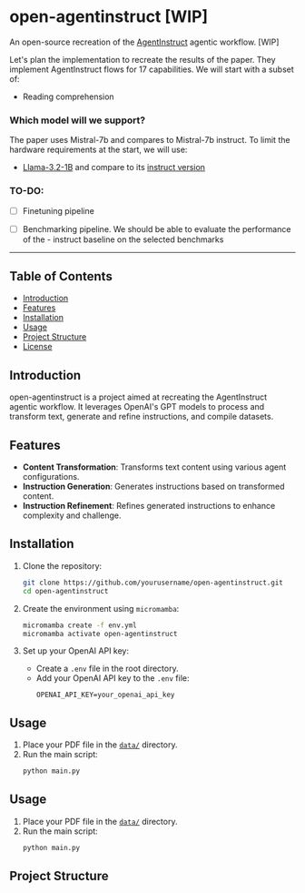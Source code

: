 # open-agentinstruct [WIP]

An open-source recreation of the [AgentInstruct](https://arxiv.org/pdf/2407.03502v1) agentic workflow. [WIP]

Let's plan the implementation to recreate the results of the paper. They implement AgentInstruct flows for 17 capabilities. We will start with a subset of:
- Reading comprehension



### Which model will we support?
The paper uses Mistral-7b and compares to Mistral-7b instruct. To limit the hardware requirements at the start, we will use:

-  [Llama-3.2-1B](https://huggingface.co/meta-llama/Llama-3.2-1B) and compare to its [instruct version](https://huggingface.co/meta-llama/Llama-3.2-1B-Instruct)


### TO-DO:


- [ ] Finetuning pipeline
- [ ] Benchmarking pipeline. We should be able to evaluate the performance of the - instruct baseline on the selected benchmarks



---
## Table of Contents

- [Introduction](#introduction)
- [Features](#features)
- [Installation](#installation)
- [Usage](#usage)
- [Project Structure](#project-structure)
- [License](#license)

## Introduction

open-agentinstruct is a project aimed at recreating the AgentInstruct agentic workflow. It leverages OpenAI's GPT models to process and transform text, generate and refine instructions, and compile datasets.

## Features

- **Content Transformation**: Transforms text content using various agent configurations.
- **Instruction Generation**: Generates instructions based on transformed content.
- **Instruction Refinement**: Refines generated instructions to enhance complexity and challenge.

## Installation

1. Clone the repository:
    ```sh
    git clone https://github.com/yourusername/open-agentinstruct.git
    cd open-agentinstruct
    ```

2. Create the environment using `micromamba`:
    ```sh
    micromamba create -f env.yml
    micromamba activate open-agentinstruct
    ```

3. Set up your OpenAI API key:
    - Create a `.env` file in the root directory.
    - Add your OpenAI API key to the `.env` file:
        ```
        OPENAI_API_KEY=your_openai_api_key
        ```

## Usage

1. Place your PDF file in the [`data/`](command:_github.copilot.openRelativePath?%5B%7B%22scheme%22%3A%22file%22%2C%22authority%22%3A%22%22%2C%22path%22%3A%22%2FUsers%2Fthomas.rochefort-be%2FDocuments%2FGitHub%2Fopen-agentinstruct%2Fdata%2F%22%2C%22query%22%3A%22%22%2C%22fragment%22%3A%22%22%7D%2C%22ef351880-0640-415a-beeb-5d7952bfe3c6%22%5D "/Users/thomas.rochefort-be/Documents/GitHub/open-agentinstruct/data/") directory.
2. Run the main script:
    ```sh
    python main.py
    ```

## Usage

1. Place your PDF file in the [`data/`](command:_github.copilot.openRelativePath?%5B%7B%22scheme%22%3A%22file%22%2C%22authority%22%3A%22%22%2C%22path%22%3A%22%2FUsers%2Fthomas.rochefort-be%2FDocuments%2FGitHub%2Fopen-agentinstruct%2Fdata%2F%22%2C%22query%22%3A%22%22%2C%22fragment%22%3A%22%22%7D%2C%2227982eb0-09d3-4bf9-b050-803333a264a4%22%5D "/Users/thomas.rochefort-be/Documents/GitHub/open-agentinstruct/data/") directory.
2. Run the main script:
    ```sh
    python main.py
    ```

## Project Structure
